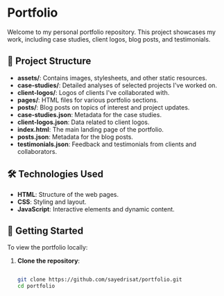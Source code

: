 # Portfolio

Welcome to my personal portfolio repository. This project showcases my work, including case studies, client logos, blog posts, and testimonials.

## 📁 Project Structure

- **assets/**: Contains images, stylesheets, and other static resources.
- **case-studies/**: Detailed analyses of selected projects I've worked on.
- **client-logos/**: Logos of clients I've collaborated with.
- **pages/**: HTML files for various portfolio sections.
- **posts/**: Blog posts on topics of interest and project updates.
- **case-studies.json**: Metadata for the case studies.
- **client-logos.json**: Data related to client logos.
- **index.html**: The main landing page of the portfolio.
- **posts.json**: Metadata for the blog posts.
- **testimonials.json**: Feedback and testimonials from clients and collaborators.

## 🛠️ Technologies Used

- **HTML**: Structure of the web pages.
- **CSS**: Styling and layout.
- **JavaScript**: Interactive elements and dynamic content.

## 🚀 Getting Started

To view the portfolio locally:

1. **Clone the repository**:

   ```bash
   
   git clone https://github.com/sayedrisat/portfolio.git
   cd portfolio
   
  
